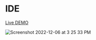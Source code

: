 # IDE
[Live DEMO](https://ide-6.sahilmehra23.repl.co/)

![Screenshot 2022-12-06 at 3 25 33 PM](https://user-images.githubusercontent.com/108974484/205879047-4efee2ad-8de4-4ffc-b350-3a27cafb4aea.png)
